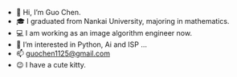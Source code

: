 - 👋 Hi, I’m Guo Chen.
- 🎓 I graduated from Nankai University, majoring in mathematics.
- 💻 I am working as an image algorithm engineer now.
- 👀 I’m interested in Python, Ai and ISP ...
- 📫 guochen1125@gmail.com
- 😉 I have a cute kitty.

<!---
guochen1125/guochen1125 is a ✨ special ✨ repository because its `README.md` (this file) appears on your GitHub profile.
You can click the Preview link to take a look at your changes.
--->
